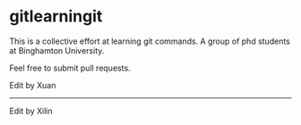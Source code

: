 # gitlearningit

This is a collective effort at learning git commands. A group of phd students at Binghamton University.

Feel free to submit pull requests.

Edit by Xuan

***

Edit by Xilin

